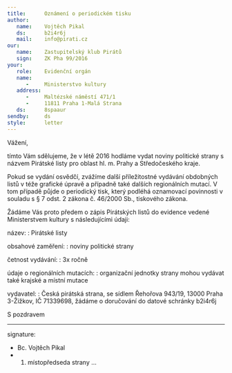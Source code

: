 ```yaml
---
title:      Oznámení o periodickém tisku
author:
   name:    Vojtěch Pikal
   ds:      b2i4r6j
   mail:    info@pirati.cz
our:
   name:    Zastupitelský klub Pirátů
   sign:    ZK Pha 99/2016
your:
   role:    Evidenční orgán
   name:    
      -     Ministerstvo kultury
   address:
      -     Maltézské náměstí 471/1
      -     11811 Praha 1-Malá Strana
   ds:      8spaaur
sendby:     ds
style:      letter
---
```


Vážení,

tímto Vám sdělujeme, že v létě 2016 hodláme vydat noviny politické strany s názvem Pirátské listy pro oblast hl. m. Prahy a Středočeského kraje. 

Pokud se vydání osvědčí, zvážíme další příležitostné vydávání obdobných listů v téže grafické úpravě a případně také dalších regionálních mutací. V tom případě půjde o periodický tisk, který podléhá oznamovací povinnosti v souladu s § 7 odst. 2 zákona č. 46/2000 Sb., tiskového zákona. 

Žádáme Vás proto předem o zápis Pirátských listů do evidence vedené Ministerstvem kultury s následujícími údaji:

název: 
:   Pirátské listy

obsahové zaměření:
:   noviny politické strany

četnost vydávání:
:   3x ročně

údaje o regionálních mutacích:
:   organizační jednotky strany mohou vydávat také krajské a místní mutace

vydavatel:
:   Česká pirátská strana, se sídlem Řehořova 943/19, 13000 Praha 3-Žižkov, IČ 71339698, žádáme o doručování do datové schránky b2i4r6j


S pozdravem

---
signature:
  - Bc. Vojtěch Pikal
  - 1. místopředseda strany
...
